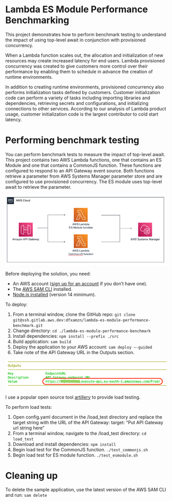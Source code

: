 # Lambda ES Module Performance Benchmarking

This project demonstrates how to perform benchmark testing to understand the impact of using top-level await in conjunction with provisioned concurrency.

When a Lambda function scales out, the allocation and initialization of new resources may create increased latency for end users. Lambda provisioned concurrency was created to give customers more control over their performance by enabling them to schedule in advance the creation of runtime environments.

In addition to creating runtime environments, provisioned concurrency also performs initialization tasks defined by customers. Customer initialization code can perform a variety of tasks including importing libraries and dependencies, retrieving secrets and configurations, and initializing connections to other services. According to our analysis of Lambda product usage, customer initialization code is the largest contributor to cold start latency. 

# Performing benchmark testing
You can perform benchmark tests to measure the impact of top-level await. This project contains two AWS Lambda functions, one that contains an ES Module and one that contains a CommonJS function. These functions are configured to respond to an API Gateway event source. Both functions retrieve a parameter from AWS Systems Manager parameter store and are configured to use provisioned concurrency. The ES module uses top-level await to retrieve the parameter.

![Architecture Diagram](./static/architecture.png)

Before deploying the solution, you need:
- An AWS account ([sign up for an account](https://portal.aws.amazon.com/gp/aws/developer/registration/index.html?nc2=h_ct&src=header_signup) if you don’t have one).
- The [AWS SAM CLI](https://docs.aws.amazon.com/serverless-application-model/latest/developerguide/serverless-sam-cli-install.html) installed.
- [Node.js installed](https://nodejs.org/en/download/) (version 14 minimum).

To deploy:
1.	From a terminal window, clone the GitHub repo:
`git clone git@ssh.gitlab.aws.dev:dfxamzn/lambda-es-module-performance-benchmark.git`
2.	Change directory:
`cd ./lambda-es-module-performance-benchmark`
3.	Install dependencies:
`npm install --prefix ./src`
4.	Build application:
`sam build`
5.	Deploy the application to your AWS account:
`sam deploy –-guided`
6.	Take note of the API Gateway URL in the Outputs section.

![Outputs](./static/outputs.png)
 
I use a popular open source tool [artillery](https://artillery.io/) to provide load testing. 

To perform load tests:
1.	Open config.yaml document in the /load_test directory and replace the target string with the URL of the API Gateway:
target: “Put API Gateway url string here”
2.	From a terminal window, navigate to the /load_test directory:
`cd load_test`
3.	Download and install dependencies:
`npm install`
4.	Begin load test for the CommonJS function. 
`./test_commonjs.sh`
5.	Begin load test for ES module function. 
`./test_esmodule.sh`

# Cleaning up
To delete the sample application, use the latest version of the AWS SAM CLI and run:
`sam delete`
